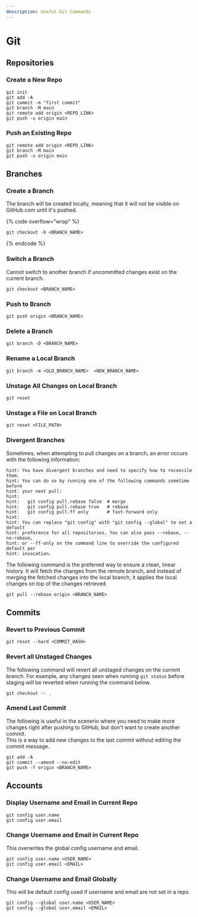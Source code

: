 ```yaml
---
description: Useful Git Commands
---
```


# Git

## Repositories

### Create a New Repo

```
git init
git add -A
git commit -m "first commit"
git branch -M main
git remote add origin <REPO_LINK>
git push -u origin main
```

### Push an Existing Repo

```
git remote add origin <REPO_LINK>
git branch -M main
git push -u origin main
```

## Branches

### Create a Branch

The branch will be created locally, meaning that  it will not be visible on GitHub.com until it's pushed.

{% code overflow="wrap" %}
```
git checkout -b <BRANCH_NAME>
```
{% endcode %}

### Switch a Branch

Cannot switch to another branch if uncommitted changes exist on the current branch.

```
git checkout <BRANCH_NAME>
```

### Push to Branch

```
git push origin <BRANCH_NAME>
```

### Delete a Branch

```
git branch -D <BRANCH_NAME>
```

### Rename a Local Branch

```
git branch -m <OLD_BRANCH_NAME>  <NEW_BRANCH_NAME>
```

### Unstage All Changes on Local Branch

```
git reset
```

### Unstage a File on Local Branch

```
git reset <FILE_PATH>
```

### Divergent Branches

Sometimes, when attempting to pull changes on a branch, an error occurs with the following information:

```
hint: You have divergent branches and need to specify how to reconcile them.
hint: You can do so by running one of the following commands sometime before
hint: your next pull:
hint: 
hint:   git config pull.rebase false  # merge
hint:   git config pull.rebase true   # rebase
hint:   git config pull.ff only       # fast-forward only
hint: 
hint: You can replace "git config" with "git config --global" to set a default
hint: preference for all repositories. You can also pass --rebase, --no-rebase,
hint: or --ff-only on the command line to override the configured default per
hint: invocation.
```

The following command is the preferred way to ensure a clean, linear history. It will fetch the changes from the remote branch, and instead of merging the fetched changes into the local branch, it applies the local changes on top of the changes retrieved.

```
git pull --rebase origin <BRANCH_NAME>
```

## Commits

### Revert to Previous Commit

```
git reset --hard <COMMIT_HASH>
```

### Revert all Unstaged Changes

The following command will revert all unstaged changes on the current branch. For example, any changes seen when running `git status` before staging will be reverted when running the command below.

```
git checkout -- .
```

### Amend Last Commit

The following is useful in the scenerio where you need to make more changes right after pushing to GitHub, but don't want to create another commit.\
This is a way to add new changes to the last commit without editing the commit message.

```
git add -A
git commit --amend --no-edit
git push -f origin <BRANCH_NAME>
```

## Accounts

### Display Username and Email in Current Repo

```
git config user.name
git config user.email
```

### Change Username and Email in Current Repo

This overwrites the global config username and email.

```
git config user.name <USER_NAME>
git config user.email <EMAIL>
```

### Change Username and Email Globally

This will be default config used if username and email are not set in a repo.

```
git config --global user.name <USER_NAME>
git config --global user.email <EMAIL>
```
